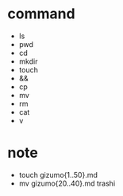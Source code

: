 # command 
- ls
- pwd
- cd
- mkdir
- touch
- &&
- cp
- mv
- rm
- cat
- v
# note
- touch gizumo{1..50}.md
- mv gizumo{20..40}.md trashi
